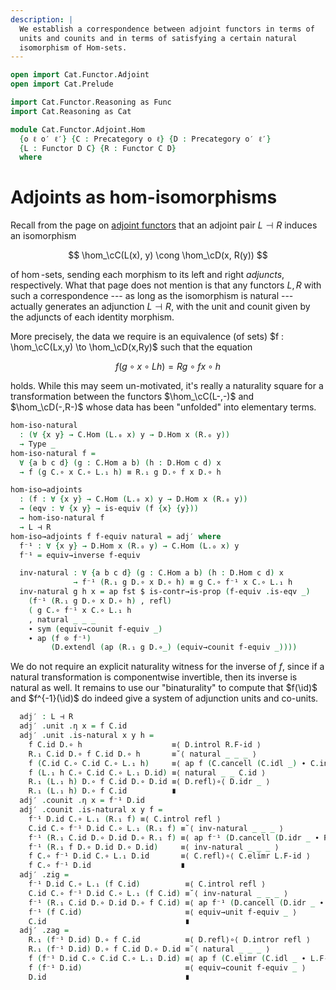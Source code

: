```yaml
---
description: |
  We establish a correspondence between adjoint functors in terms of
  units and counits and in terms of satisfying a certain natural
  isomorphism of Hom-sets.
---
```

```agda
open import Cat.Functor.Adjoint
open import Cat.Prelude

import Cat.Functor.Reasoning as Func
import Cat.Reasoning as Cat

module Cat.Functor.Adjoint.Hom
  {o ℓ o′ ℓ′} {C : Precategory o ℓ} {D : Precategory o′ ℓ′}
  {L : Functor D C} {R : Functor C D}
  where
```

<!--
```agda
private
  module C = Cat C
  module D = Cat D
  module L = Func L
  module R = Func R
open _⊣_
open _=>_
```
-->

# Adjoints as hom-isomorphisms

Recall from the page on [adjoint functors] that an adjoint pair $L
\dashv R$ induces an isomorphism

$$
\hom_\cC(L(x), y) \cong \hom_\cD(x, R(y))
$$

of $\hom$-sets, sending each morphism to its left and right _adjuncts_,
respectively. What that page does not mention is that any functors $L,
R$ with such a correspondence --- as long as the isomorphism is natural
--- actually generates an adjunction $L \dashv R$, with the unit and
counit given by the adjuncts of each identity morphism.

[adjoint functors]: Cat.Functor.Adjoint.html

More precisely, the data we require is an equivalence (of sets) $f :
\hom_\cC(Lx,y) \to \hom_\cD(x,Ry)$ such that the equation

$$
f(g \circ x \circ Lh) = Rg \circ fx \circ h
$$

holds. While this may seem un-motivated, it's really a naturality square
for a transformation between the functors $\hom_\cC(L-,-)$ and
$\hom_\cD(-,R-)$ whose data has been "unfolded" into elementary
terms.

```agda
hom-iso-natural
  : (∀ {x y} → C.Hom (L.₀ x) y → D.Hom x (R.₀ y))
  → Type _
hom-iso-natural f =
  ∀ {a b c d} (g : C.Hom a b) (h : D.Hom c d) x
  → f (g C.∘ x C.∘ L.₁ h) ≡ R.₁ g D.∘ f x D.∘ h

hom-iso→adjoints
  : (f : ∀ {x y} → C.Hom (L.₀ x) y → D.Hom x (R.₀ y))
  → (eqv : ∀ {x y} → is-equiv (f {x} {y}))
  → hom-iso-natural f
  → L ⊣ R
hom-iso→adjoints f f-equiv natural = adj′ where
  f⁻¹ : ∀ {x y} → D.Hom x (R.₀ y) → C.Hom (L.₀ x) y
  f⁻¹ = equiv→inverse f-equiv

  inv-natural : ∀ {a b c d} (g : C.Hom a b) (h : D.Hom c d) x
              → f⁻¹ (R.₁ g D.∘ x D.∘ h) ≡ g C.∘ f⁻¹ x C.∘ L.₁ h
  inv-natural g h x = ap fst $ is-contr→is-prop (f-equiv .is-eqv _)
    (f⁻¹ (R.₁ g D.∘ x D.∘ h) , refl)
    ( g C.∘ f⁻¹ x C.∘ L.₁ h
    , natural _ _ _
    ∙ sym (equiv→counit f-equiv _)
    ∙ ap (f ⊙ f⁻¹)
         (D.extendl (ap (R.₁ g D.∘_) (equiv→counit f-equiv _))))
```

We do not require an explicit naturality witness for the inverse of $f$,
since if a natural transformation is componentwise invertible, then its
inverse is natural as well. It remains to use our "binaturality" to
compute that $f(\id)$ and $f^{-1}(\id)$ do indeed give a system
of adjunction units and co-units.

```agda
  adj′ : L ⊣ R
  adj′ .unit .η x = f C.id
  adj′ .unit .is-natural x y h =
    f C.id D.∘ h                    ≡⟨ D.introl R.F-id ⟩
    R.₁ C.id D.∘ f C.id D.∘ h       ≡˘⟨ natural _ _ _ ⟩
    f (C.id C.∘ C.id C.∘ L.₁ h)     ≡⟨ ap f (C.cancell (C.idl _) ∙ C.intror (C.idl _ ∙ L.F-id)) ⟩
    f (L.₁ h C.∘ C.id C.∘ L.₁ D.id) ≡⟨ natural _ _ C.id ⟩
    R.₁ (L.₁ h) D.∘ f C.id D.∘ D.id ≡⟨ D.refl⟩∘⟨ D.idr _ ⟩
    R.₁ (L.₁ h) D.∘ f C.id          ∎
  adj′ .counit .η x = f⁻¹ D.id
  adj′ .counit .is-natural x y f =
    f⁻¹ D.id C.∘ L.₁ (R.₁ f) ≡⟨ C.introl refl ⟩
    C.id C.∘ f⁻¹ D.id C.∘ L.₁ (R.₁ f) ≡˘⟨ inv-natural _ _ _ ⟩
    f⁻¹ (R.₁ C.id D.∘ D.id D.∘ R.₁ f) ≡⟨ ap f⁻¹ (D.cancell (D.idr _ ∙ R.F-id) ∙ D.intror (D.idl _)) ⟩
    f⁻¹ (R.₁ f D.∘ D.id D.∘ D.id)     ≡⟨ inv-natural _ _ _ ⟩
    f C.∘ f⁻¹ D.id C.∘ L.₁ D.id       ≡⟨ C.refl⟩∘⟨ C.elimr L.F-id ⟩
    f C.∘ f⁻¹ D.id                    ∎
  adj′ .zig =
    f⁻¹ D.id C.∘ L.₁ (f C.id)          ≡⟨ C.introl refl ⟩
    C.id C.∘ f⁻¹ D.id C.∘ L.₁ (f C.id) ≡˘⟨ inv-natural _ _ _ ⟩
    f⁻¹ (R.₁ C.id D.∘ D.id D.∘ f C.id) ≡⟨ ap f⁻¹ (D.cancell (D.idr _ ∙ R.F-id)) ⟩
    f⁻¹ (f C.id)                       ≡⟨ equiv→unit f-equiv _ ⟩
    C.id                               ∎
  adj′ .zag =
    R.₁ (f⁻¹ D.id) D.∘ f C.id          ≡⟨ D.refl⟩∘⟨ D.intror refl ⟩
    R.₁ (f⁻¹ D.id) D.∘ f C.id D.∘ D.id ≡˘⟨ natural _ _ _ ⟩
    f (f⁻¹ D.id C.∘ C.id C.∘ L.₁ D.id) ≡⟨ ap f (C.elimr (C.idl _ ∙ L.F-id)) ⟩
    f (f⁻¹ D.id)                       ≡⟨ equiv→counit f-equiv _ ⟩
    D.id                               ∎
